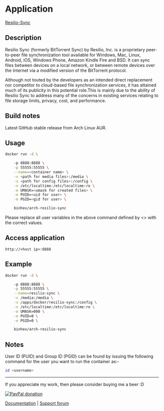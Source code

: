 # Application

[Resilio-Sync](https://www.resilio.com/individuals/)

## Description

Resilio Sync (formerly BitTorrent Sync) by Resilio, Inc. is a proprietary
peer-to-peer file synchronization tool available for Windows, Mac, Linux,
Android, iOS, Windows Phone, Amazon Kindle Fire and BSD. It can sync files
between devices on a local network, or between remote devices over the Internet
via a modified version of the BitTorrent protocol.

Although not touted by the developers as an intended direct replacement nor
competitor to cloud-based file synchronization services, it has attained much of
its publicity in this potential role.This is mainly due to the ability of
Resilio Sync to address many of the concerns in existing services relating to
file storage limits, privacy, cost, and performance.

## Build notes

Latest GitHub stable release from Arch Linux AUR.

## Usage

```bash
docker run -d \

    -p 8888:8888 \
    -p 55555:55555 \
    --name=<container name> \
    -v <path for media files>:/media \
    -v <path for config files>:/config \
    -v /etc/localtime:/etc/localtime:ro \
    -e UMASK=<umask for created files> \
    -e PUID=<uid for user> \
    -e PGID=<gid for user> \

    binhex/arch-resilio-sync

```

Please replace all user variables in the above command defined by <> with the
correct values.

## Access application

`http://<host ip>:8888`

## Example

```bash
docker run -d \

    -p 8888:8888 \
    -p 55555:55555 \
    --name=resilio-sync \
    -v /media:/media \
    -v /apps/docker/resilio-sync:/config \
    -v /etc/localtime:/etc/localtime:ro \
    -e UMASK=000 \
    -e PUID=0 \
    -e PGID=0 \

    binhex/arch-resilio-sync

```

## Notes

User ID (PUID) and Group ID (PGID) can be found by issuing the following command
for the user you want to run the container as:-

```bash
id <username>

```

___
If you appreciate my work, then please consider buying me a beer  :D

[![PayPal donation](https://www.paypal.com/en_US/i/btn/btn_donate_SM.gif)](https://www.paypal.com/cgi-bin/webscr?cmd=_s-xclick&hosted_button_id=MM5E27UX6AUU4)

[Documentation](https://github.com/binhex/documentation) | [Support forum](https://forums.unraid.net/topic/103784-support-binhex-resilio-sync/)
